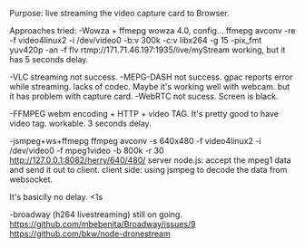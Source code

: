 Purpose:
live streaming the video capture card to Browser.

Approaches tried:
-Wowza + ffmepg
 wowza 4.0, config...
 ffmepg
 avconv -re -f video4linux2 -i /dev/video0 -b:v 300k -c:v libx264 -g 15 -pix_fmt yuv420p -an -f flv rtmp://171.71.46.197:1935/live/myStream
 working, but it has 5 seconds delay.
 
-VLC streaming
not success.
-MEPG-DASH
not success.
gpac reports error while streaming. lacks of codec.  Maybe it's working well with webcam. but it has problem with capture card. 
-WebRTC
not sucess. Screen is black. 

-FFMPEG webm encoding + HTTP + video TAG.
It's pretty good to have video tag. 
workable.
3 seconds delay.


-jsmpeg+ws+ffmepg
ffmpeg
avconv -s 640x480 -f video4linux2 -i /dev/video0 -f mpeg1video -b 800k -r 30 http://127.0.0.1:8082/herry/640/480/
server node.js:
accept the mpeg1 data and send it out to client. 
client side:
using jsmpeg to decode the data from websocket.

It's basiclly no delay. <1s

-broadway (h264 livestreaming)
still on going. 
https://github.com/mbebenita/Broadway/issues/9
https://github.com/bkw/node-dronestream

 
